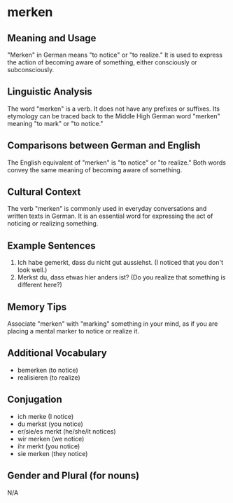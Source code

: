# merken
## Meaning and Usage
"Merken" in German means "to notice" or "to realize." It is used to express the action of becoming aware of something, either consciously or subconsciously.

## Linguistic Analysis
The word "merken" is a verb. It does not have any prefixes or suffixes. Its etymology can be traced back to the Middle High German word "merken" meaning "to mark" or "to notice."

## Comparisons between German and English
The English equivalent of "merken" is "to notice" or "to realize." Both words convey the same meaning of becoming aware of something.

## Cultural Context
The verb "merken" is commonly used in everyday conversations and written texts in German. It is an essential word for expressing the act of noticing or realizing something.

## Example Sentences
1. Ich habe gemerkt, dass du nicht gut aussiehst. (I noticed that you don't look well.)
2. Merkst du, dass etwas hier anders ist? (Do you realize that something is different here?)

## Memory Tips
Associate "merken" with "marking" something in your mind, as if you are placing a mental marker to notice or realize it.

## Additional Vocabulary
- bemerken (to notice)
- realisieren (to realize)

## Conjugation
- ich merke (I notice)
- du merkst (you notice)
- er/sie/es merkt (he/she/it notices)
- wir merken (we notice)
- ihr merkt (you notice)
- sie merken (they notice)

## Gender and Plural (for nouns)
N/A